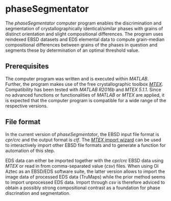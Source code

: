 # phaseSegmentator
The *phaseSegmentator* computer program enables the discrimination and segmentation of crystallographically identical/similar phases with grains of distinct orientation and slight compositional differences. The program uses reindexed EBSD datasets and EDS elemental data to compute grain-median compositional differences between grains of the phases in question and segments these by determination of an optimal threshold value. 

## Prerequisites
The computer program was written and is executed within *MATLAB*. Further, the program makes use of the free crystallographic toolbox [*MTEX*](https://mtex-toolbox.github.io/). Compatibility has been tested with *MATLAB R2016b* and *MTEX 5.1.1*. Since no advanced functions or functionalities of *MATLAB* or *MTEX* are applied, it is expected that the computer program is compatible for a wide range of the respective versions.

## File format
In the current version of *phaseSegmentator*, the EBSD input file format is *cpr/crc* and the output format is *ctf*. The [*MTEX* import wizard](https://mtex-toolbox.github.io/files/doc/ImportEBSDData.html#4) can be used to interactively import other EBSD file formats and to generate a function for automation of this step.

EDS data can either be imported together with the *cpr/crc* EBSD data using *MTEX* or read in from comma-separated value (*csv*) files. When using OI Aztec as an EBSD/EDS software suite, the latter version allows to import the image data of processed EDS data (TruMaps) while the prior method seems to import unprocessed EDS data. Import through *csv* is therefore adviced to obtain a possibly strong compositional contrast as a foundation for phase discrination and segmentation.
